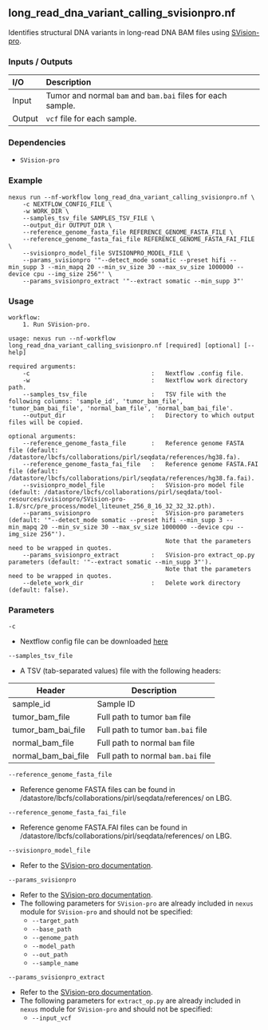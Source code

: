 ## long_read_dna_variant_calling_svisionpro.nf

Identifies structural DNA variants in long-read DNA BAM files using [SVision-pro](https://github.com/songbowang125/SVision-pro).

### Inputs / Outputs

| I/O    | Description                                                |
|:-------|:-----------------------------------------------------------|
| Input  | Tumor and normal `bam` and `bam.bai` files for each sample. | 
| Output | `vcf` file for each sample.                                |

### Dependencies

* `SVision-pro`

### Example

```
nexus run --nf-workflow long_read_dna_variant_calling_svisionpro.nf \
    -c NEXTFLOW_CONFIG_FILE \
    -w WORK_DIR \
    --samples_tsv_file SAMPLES_TSV_FILE \
    --output_dir OUTPUT_DIR \
    --reference_genome_fasta_file REFERENCE_GENOME_FASTA_FILE \
    --reference_genome_fasta_fai_file REFERENCE_GENOME_FASTA_FAI_FILE \
    --svisionpro_model_file SVISIONPRO_MODEL_FILE \
    --params_svisionpro '"--detect_mode somatic --preset hifi --min_supp 3 --min_mapq 20 --min_sv_size 30 --max_sv_size 1000000 --device cpu --img_size 256"' \
    --params_svisionpro_extract '"--extract somatic --min_supp 3"'
```

### Usage

```
workflow:
    1. Run SVision-pro.

usage: nexus run --nf-workflow long_read_dna_variant_calling_svisionpro.nf [required] [optional] [--help]

required arguments:
    -c                                  :   Nextflow .config file.
    -w                                  :   Nextflow work directory path.
    --samples_tsv_file                  :   TSV file with the following columns: 'sample_id', 'tumor_bam_file', 'tumor_bam_bai_file', 'normal_bam_file', 'normal_bam_bai_file'.
    --output_dir                        :   Directory to which output files will be copied.

optional arguments:
    --reference_genome_fasta_file       :   Reference genome FASTA file (default: /datastore/lbcfs/collaborations/pirl/seqdata/references/hg38.fa).
    --reference_genome_fasta_fai_file   :   Reference genome FASTA.FAI file (default: /datastore/lbcfs/collaborations/pirl/seqdata/references/hg38.fa.fai).
    --svisionpro_model_file             :   SVision-pro model file (default: /datastore/lbcfs/collaborations/pirl/seqdata/tool-resources/svisionpro/SVision-pro-1.8/src/pre_process/model_liteunet_256_8_16_32_32_32.pth).
    --params_svisionpro                 :   SVision-pro parameters (default: '"--detect_mode somatic --preset hifi --min_supp 3 --min_mapq 20 --min_sv_size 30 --max_sv_size 1000000 --device cpu --img_size 256"').
                                            Note that the parameters need to be wrapped in quotes.
    --params_svisionpro_extract         :   SVision-pro extract_op.py parameters (default: '"--extract somatic --min_supp 3"').
                                            Note that the parameters need to be wrapped in quotes.
    --delete_work_dir                   :   Delete work directory (default: false).
```

### Parameters

`-c`
* Nextflow config file can be downloaded [here](https://github.com/pirl-unc/nexus/tree/main/nextflow)

`--samples_tsv_file`
* A TSV (tab-separated values) file with the following headers:

| Header              | Description                        |
|---------------------|------------------------------------|
| sample_id           | Sample ID                          |
| tumor_bam_file      | Full path to tumor `bam` file      |
| tumor_bam_bai_file  | Full path to tumor `bam.bai` file  |
| normal_bam_file     | Full path to normal `bam` file     |
| normal_bam_bai_file | Full path to normal `bam.bai` file |

`--reference_genome_fasta_file`
* Reference genome FASTA files can be found in /datastore/lbcfs/collaborations/pirl/seqdata/references/ on LBG.

`--reference_genome_fasta_fai_file`
* Reference genome FASTA.FAI files can be found in /datastore/lbcfs/collaborations/pirl/seqdata/references/ on LBG.

`--svisionpro_model_file`
* Refer to the [SVision-pro documentation](https://github.com/songbowang125/SVision-pro).

`--params_svisionpro`
* Refer to the [SVision-pro documentation](https://github.com/songbowang125/SVision-pro).
* The following parameters for `SVision-pro` are already included in `nexus` module for `SVision-pro` and should not be specified:
  * `--target_path`
  * `--base_path`
  * `--genome_path`
  * `--model_path`
  * `--out_path`
  * `--sample_name`

`--params_svisionpro_extract`
* Refer to the [SVision-pro documentation](https://github.com/songbowang125/SVision-pro).
* The following parameters for `extract_op.py` are already included in `nexus` module for `SVision-pro` and should not be specified:
  * `--input_vcf`
